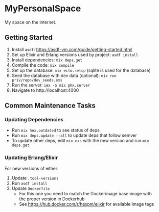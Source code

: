# MyPersonalSpace

My space on the internet.

## Getting Started

1. Install `asdf`: https://asdf-vm.com/guide/getting-started.html
1. Set up Elixir and Erlang versions used by project: `asdf install`
1. Install dependencies: `mix deps.get`
1. Compile the code: `mix compile`
1. Set up the database: `mix ecto.setup` (sqlite is used for the database)
1. Seed the database with dev data (optional): `mix run priv/repo/dev_seeds.exs`
1. Run the server: `iex -S mix phx.server`
1. Navigate to http://localhost:4000

## Common Maintenance Tasks

### Updating Dependencies

- Run `mix hex.outdated` to see status of deps
- Run `mix deps.update --all` to update deps that follow semver
- To update other deps, edit `mix.exs` with the new version and run `mix deps.get`

### Updating Erlang/Elixir

For new versions of either:

1. Update `.tool-versions`
1. Run `asdf install`
1. Update `Dockerfile`
    - For this one you need to match the Dockerimage base image with the proper version in Dockerhub
    - See https://hub.docker.com/r/hexpm/elixir for available image tags
